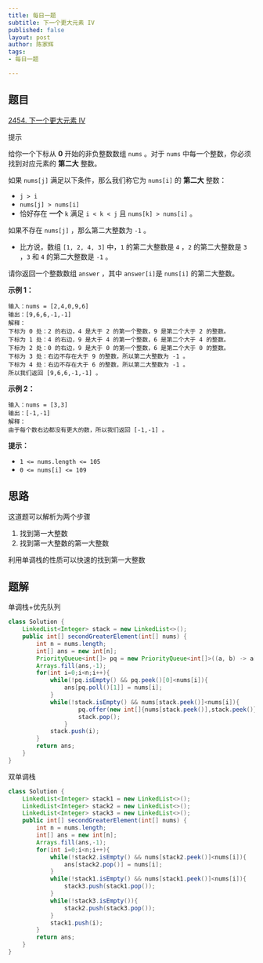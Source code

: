 ```yaml
---
title: 每日一题
subtitle: 下一个更大元素 IV
published: false
layout: post
author: 陈家辉
tags:
- 每日一题

---
```


## 题目

[2454. 下一个更大元素 IV](https://leetcode.cn/problems/next-greater-element-iv/)

提示

给你一个下标从 **0** 开始的非负整数数组 `nums` 。对于 `nums` 中每一个整数，你必须找到对应元素的 **第二大** 整数。

如果 `nums[j]` 满足以下条件，那么我们称它为 `nums[i]` 的 **第二大** 整数：

- `j > i`
- `nums[j] > nums[i]`
- 恰好存在 **一个** `k` 满足 `i < k < j` 且 `nums[k] > nums[i]` 。

如果不存在 `nums[j]` ，那么第二大整数为 `-1` 。

- 比方说，数组 `[1, 2, 4, 3]` 中，`1` 的第二大整数是 `4` ，`2` 的第二大整数是 `3` ，`3` 和 `4` 的第二大整数是 `-1` 。

请你返回一个整数数组 `answer` ，其中 `answer[i]`是 `nums[i]` 的第二大整数。

 

**示例 1：**

```
输入：nums = [2,4,0,9,6]
输出：[9,6,6,-1,-1]
解释：
下标为 0 处：2 的右边，4 是大于 2 的第一个整数，9 是第二个大于 2 的整数。
下标为 1 处：4 的右边，9 是大于 4 的第一个整数，6 是第二个大于 4 的整数。
下标为 2 处：0 的右边，9 是大于 0 的第一个整数，6 是第二个大于 0 的整数。
下标为 3 处：右边不存在大于 9 的整数，所以第二大整数为 -1 。
下标为 4 处：右边不存在大于 6 的整数，所以第二大整数为 -1 。
所以我们返回 [9,6,6,-1,-1] 。
```

**示例 2：**

```
输入：nums = [3,3]
输出：[-1,-1]
解释：
由于每个数右边都没有更大的数，所以我们返回 [-1,-1] 。
```

 

**提示：**

- `1 <= nums.length <= 105`
- `0 <= nums[i] <= 109`

## 思路

这道题可以解析为两个步骤

1. 找到第一大整数
2. 找到第一大整数的第一大整数

利用单调栈的性质可以快速的找到第一大整数

## 题解

单调栈+优先队列

```java
class Solution {
    LinkedList<Integer> stack = new LinkedList<>();
    public int[] secondGreaterElement(int[] nums) {
        int n = nums.length;
        int[] ans = new int[n];
        PriorityQueue<int[]> pq = new PriorityQueue<int[]>((a, b) -> a[0] - b[0]);
        Arrays.fill(ans,-1);
        for(int i=0;i<n;i++){
            while(!pq.isEmpty() && pq.peek()[0]<nums[i]){
                ans[pq.poll()[1]] = nums[i];
            }
            while(!stack.isEmpty() && nums[stack.peek()]<nums[i]){
                    pq.offer(new int[]{nums[stack.peek()],stack.peek()});
                    stack.pop();
                }
            stack.push(i);
        }
        return ans;
    }
}
```

双单调栈

```java
class Solution {
    LinkedList<Integer> stack1 = new LinkedList<>();
    LinkedList<Integer> stack2 = new LinkedList<>();
    LinkedList<Integer> stack3 = new LinkedList<>();
    public int[] secondGreaterElement(int[] nums) {
        int n = nums.length;
        int[] ans = new int[n];
        Arrays.fill(ans,-1);
        for(int i=0;i<n;i++){
            while(!stack2.isEmpty() && nums[stack2.peek()]<nums[i]){
                ans[stack2.pop()] = nums[i];
            }
            while(!stack1.isEmpty() && nums[stack1.peek()]<nums[i]){
                stack3.push(stack1.pop());
            }
            while(!stack3.isEmpty()){
                stack2.push(stack3.pop());
            }
            stack1.push(i);
        }
        return ans;
    }
}
```

